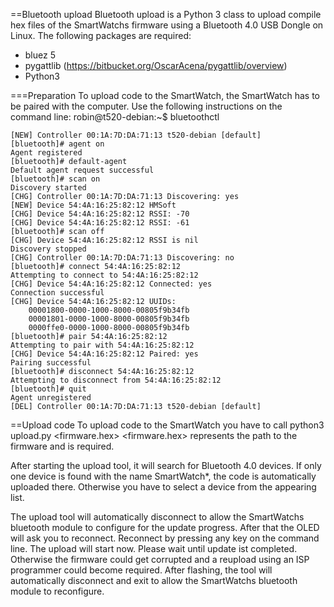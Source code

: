 ==Bluetooth upload
Bluetooth upload is a Python 3 class to upload compile hex files of the SmartWatchs firmware using a Bluetooth 4.0 USB Dongle on Linux.
The following packages are required:
  - bluez 5
  - pygattlib (https://bitbucket.org/OscarAcena/pygattlib/overview)
  - Python3

===Preparation
To upload code to the SmartWatch, the SmartWatch has to be paired with the computer. Use the following instructions on the command line:
robin@t520-debian:~$ bluetoothctl
```
[NEW] Controller 00:1A:7D:DA:71:13 t520-debian [default]
[bluetooth]# agent on
Agent registered
[bluetooth]# default-agent
Default agent request successful
[bluetooth]# scan on
Discovery started
[CHG] Controller 00:1A:7D:DA:71:13 Discovering: yes
[NEW] Device 54:4A:16:25:82:12 HMSoft
[CHG] Device 54:4A:16:25:82:12 RSSI: -70
[CHG] Device 54:4A:16:25:82:12 RSSI: -61
[bluetooth]# scan off
[CHG] Device 54:4A:16:25:82:12 RSSI is nil
Discovery stopped
[CHG] Controller 00:1A:7D:DA:71:13 Discovering: no
[bluetooth]# connect 54:4A:16:25:82:12
Attempting to connect to 54:4A:16:25:82:12
[CHG] Device 54:4A:16:25:82:12 Connected: yes
Connection successful
[CHG] Device 54:4A:16:25:82:12 UUIDs:
    00001800-0000-1000-8000-00805f9b34fb
    00001801-0000-1000-8000-00805f9b34fb
    0000ffe0-0000-1000-8000-00805f9b34fb
[bluetooth]# pair 54:4A:16:25:82:12
Attempting to pair with 54:4A:16:25:82:12
[CHG] Device 54:4A:16:25:82:12 Paired: yes
Pairing successful
[bluetooth]# disconnect 54:4A:16:25:82:12
Attempting to disconnect from 54:4A:16:25:82:12
[bluetooth]# quit
Agent unregistered
[DEL] Controller 00:1A:7D:DA:71:13 t520-debian [default]
```

==Upload code
To upload code to the SmartWatch you have to call
python3 upload.py <firmware.hex>
<firmware.hex> represents the path to the firmware and is required.

After starting the upload tool, it will search for Bluetooth 4.0 devices. If only one device is found with the name SmartWatch*, the code is automatically uploaded there. Otherwise you have to select a device from the appearing list.

The upload tool will automatically disconnect to allow the SmartWatchs bluetooth module to configure for the update progress. After that the OLED will ask you to reconnect. Reconnect by pressing any key on the command line.
The upload will start now. Please wait until update ist completed. Otherwise the firmware could get corrupted and a reupload using an ISP programmer could become required.
After flashing, the tool will automatically disconnect and exit to allow the SmartWatchs bluetooth module to reconfigure. 
